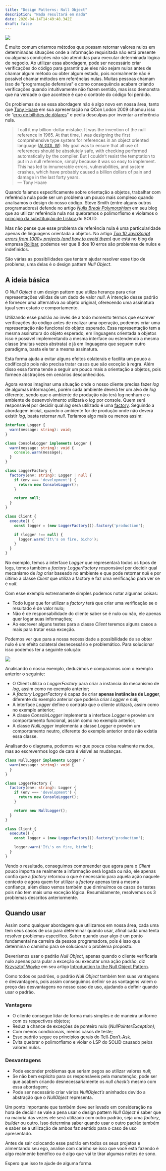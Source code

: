 ```yaml
---
title: "Design Patterns: Null Object"
description: "Nada resultará em nada"
date: 2020-04-14T14:49:48.342Z
draft: false
---
```


![](./images/empty-glass.jpeg)

É muito comum criarmos métodos que possam retornar valores nulos em determinadas
situações onde a informação requisitada não está presente ou algumas condições
não são atendidas para executar determinada lógica de negocio. Ao utilizar essa
abordagem, pode ser necessário criar verificações do código para garantir que
eles não sejam nulos antes de chamar algum método ou obter algum estado, pois
normalmente não é possível chamar métodos em referências nulas. Muitas pessoas
chamam isso de “programação defensiva” e como consequência acabam criando
verificações quando intuitivamente não fazem sentido, mas isso demonstra que na
verdade o que acontece é que o controle do código foi perdido.

Os problemas de se essa abordagem não é algo novo em nossa área, tanto que [Tony
Hoare](https://en.wikipedia.org/wiki/Tony_Hoare) em sua apresentação na QCon
Lodon 2009 chamou isso de “[erro de bilhões de
dólares](https://www.infoq.com/presentations/Null-References-The-Billion-Dollar-Mistake-Tony-Hoare/)”
e pediu desculpas por inventar a referência nula.

> I call it my billion-dollar mistake. It was the invention of the null reference
> in 1965. At that time, I was designing the first comprehensive type system for
references in an object oriented language ([ALGOL
W](https://en.wikipedia.org/wiki/ALGOL_W)). My goal was to ensure that all use
of references should be absolutely safe, with checking performed automatically
by the compiler. But I couldn’t resist the temptation to put in a null
reference, simply because it was so easy to implement. This has led to
innumerable errors, vulnerabilities, and system crashes, which have probably
caused a billion dollars of pain and damage in the last forty years. <br> — Tony
Hoare

Quando falamos especificamente sobre orientação a objetos, trabalhar com
referência nula pode ser um problema um pouco mais complexo quando analisamos o
design do nosso código. Steve Smith (entre alguns outros programadores) defende
no artigo *[Nulls Break
Polymorphism](https://ardalis.com/nulls-break-polymorphism)* em seu blog que ao
utilizar referência nula nós quebramos o polimorfismo e violamos o [princípio da
substituição de Liskov ](https://deviq.com/liskov-substitution-principle/)do
SOLID.

Mas não pense que esse problema de referência nula é uma particularidade apenas
de linguagens orientada a objetos. No artigo *[Top 10 JavaScript errors from
1000+ projects (and how to avoid
them)](https://rollbar.com/blog/top-10-javascript-errors/)* que está no blog da
empresa [Rollbar](https://rollbar.com/), podemos ver que 8 dos 10 erros são
problemas de nulos e indefinidos.

São várias as possibilidades que tentam ajudar resolver esse tipo de problema,
uma delas é o design pattern *Null Object*.

## A ideia básica

O *Null Object* é um design pattern que utiliza herança para criar
representações válidas de um dado de valor *null*. A intenção desse padrão é
fornecer uma alternativa ao objeto original, oferecendo uma assinatura igual sem
estado e comportamento.

Utilizando esse padrão ao invés de a todo momento termos que escrever
verificações do código antes de realizar uma operação, podemos criar uma
representação não funcional do objeto esperado. Essa representação tem a mesma
assinatura do objeto esperado, em linguagens orientada a objetos isso é possível
implementando a mesma interface ou estendendo a mesma classe (muitas vezes
abstrata) e já em linguagens que seguem outro paradigma, basta ele ter a mesma
assinatura.

Esta forma ajuda a evitar alguns efeitos colaterais e facilita um pouco a
codificação pois não precisa tratar casos que são exceção à regra. Além disso
essa forma tende a seguir um pouco mais a orientação a objetos, pois fornece
abstrações em cenários desconhecidos.

Agora vamos imaginar uma situação onde o nosso cliente precisa fazer *log* de
algumas informações, porém cada ambiente deverá ter um alvo de *log* diferente,
sendo que o ambiente de produção não terá *log* nenhum e o ambiente de
desenvolvimento utilizará o *log* por console. Quem será responsável por decidir
qual *log* será utilizado é uma
[factory](https://sourcemaking.com/design_patterns/factory_method). Seguindo a
abordagem inicial, quando o ambiente for de produção onde não deverá existir
*log*, basta retornar *null*. Teríamos algo mais ou menos assim:

```typescript
interface Logger {
  warn(message: string): void;
}

class ConsoleLogger implements Logger {
  warn(message: string): void {
    console.warn(message);
  }
}

class LoggerFactory {
  factory(env: string): Logger | null {
    if (env === 'development') {
      return new ConsoleLogger();
    }

    return null;
  }
}

class Client {
  execute() {
    const logger = (new LoggerFactory()).factory('production');

    if (logger !== null) {
      logger.warn('It\'s on fire, bicho');
    }
  }
}
```

No exemplo, temos a interface *Logger* que representará todos os tipos de logs,
temos também a *factory* *LoggerFactory* responsável por decidir qual mecanismo
de *log* criar baseado no ambiente e que pode retornar *null* e por último a
classe *Client* que utiliza a factory e faz uma verificação para ver se é
*null*.

Com esse exemplo extremamente simples podemos notar algumas coisas:

* Todo lugar que for utilizar a *factory* terá que criar uma verificação se o
resultado é de valor nulo;
* Não é de responsabilidade do cliente saber se é nulo ou não, ele apenas quer
logar suas informações;
* Ao escrever alguns testes para a classe *Client* teremos alguns casos a mais
para tratar essa exceção.

Podemos ver que para a nossa necessidade a possibilidade de se obter nulo é um
efeito colateral desnecessário e problemático. Para solucionar isso podemos ter
a seguinte solução:

![](./images/uml-logger.jpeg)

Analisando o nosso exemplo, deduzimos e comparamos com o exemplo anterior o
seguinte:

* O Client utiliza o *LoggerFactory* para criar a instancia do mecanismo de *log*,
assim como no exemplo anterior;
* A *factory LoggerFactory* é capaz de criar **apenas instâncias de Logger**,
diferente do exemplo anterior que poderia criar *Logger* e *null*;
* A interface *Logger* define o contrato que o cliente utilizará, assim como no
exemplo anterior;
* A classe *ConsoleLogger* implementa a interface *Logger* e provém um
comportamento funcional, assim como no exemplo anterior;
* A classe *NullLogger* implementa a classe *Logger* e provém um comportamento
neutro, diferente do exemplo anterior onde não existia essa classe.

Analisando o diagrama, podemos ver que pouca coisa realmente mudou, mas ao
escrevermos logo de cara é visível as mudanças.

```typescript
class NullLogger implements Logger {
  warn(message: string): void {
  }
}

class LoggerFactory {
  factory(env: string): Logger {
    if (env === 'development') {
      return new ConsoleLogger();
    }

    return new NullLogger();
  }
}

class Client {
  execute() {
    const logger = (new LoggerFactory()).factory('production');

    logger.warn('It\'s on fire, bicho');
  }
}
```

Vendo o resultado, conseguimos compreender que agora para o *Client* pouco
importa se realmente a informação será logada ou não, ele apenas confia que a
*factory* retornou o que é necessário para aquela ação naquele contexto e agora
quem for utilizar a *factory* apenas terá a mesma confiança, além disso vemos
também que diminuímos os casos de testes pois não tem mais uma exceção lógica.
Resumidamente, resolvemos os 3 problemas descritos anteriormente.

## Quando usar

Assim como qualquer abordagem que utilizamos em nossa área, cada uma tem seus
casos de uso para determinar quando usar, afinal cada uma tenta resolver
problemas específico. Saber quando usar algo é um ponto fundamental na carreira
da pessoa programadora, pois é isso que determina o caminho para se solucionar o
problema proposto.

Deveríamos usar o padrão *Null Object*, apenas quando o cliente verificaria nulo
apenas para pular a exceção ou executar uma ação padrão, diz[ Krzysztof
Woyke](https://www.baeldung.com/author/krzysztof-woyke/) em seu artigo
[Introduction to the Null Object
Pattern](https://www.baeldung.com/java-null-object-pattern).

Como todos os padrões, o padrão *Null Object* também tem suas vantagens e
desvantagens, pois assim conseguimos definir se as vantagens valem o preço das
desvantagens no nosso caso de uso, ajudando a definir quando usar o padrão.

### Vantagens

* O cliente consegue lidar de forma mais simples e de maneira uniforme com os
respectivos objetos;
* Reduz a chance de exceções de ponteiro nulo (*NullPointerException);*
* Com menos condicionais, menos casos de teste;
* Esse padrão segue os princípios gerais do
[Tell-Don’t-Ask](https://martinfowler.com/bliki/TellDontAsk.html).
* Evita quebrar o polimorfismo e violar o LSP do SOLID causado pelos valores
nulos.

### Desvantagens

* Pode esconder problemas que seriam pegos ao utilizar valores *null*;
* Se não bem explicito para os responsáveis pela manutenção, pode ser que acabem
criando desnecessariamente os *null check’s* mesmo com essa abordagem;
* Pode ser necessário criar vários *NullObject’s* aninhados devido a abstração que
o *NullObject* representa.

Um ponto importante que também deve ser levado em consideração na hora de
decidir se vale a pena usar o design pattern *Null Object* é saber que na
maioria das vezes ele será utilizado com outro padrão, seja uma *factory*, 
*builder* ou outro. Isso determina saber quando usar o outro padrão também e
saber se a utilização de ambos faz sentido para o caso de uso apresentado.

Antes de sair colocando esse padrão em todos os seus projetos e alimentando seu
ego, analise com carinho se isso que você está fazendo é algo realmente benéfico
ou é algo que vai te tirar algumas noites de sono.

Espero que isso te ajude de alguma forma.
